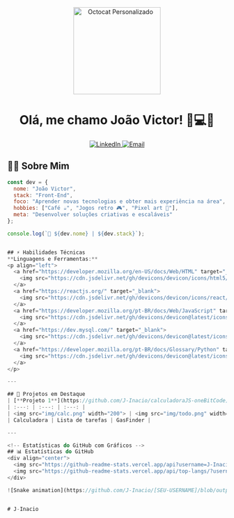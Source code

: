 <div align="center">
  <img src="https://myoctocat.com/assets/images/base-octocat.svg" alt="Octocat Personalizado" width="200"/>
  <h1>Olá, me chamo João Victor! 👨💻🚀</h1>
  <p>
    <a href="www.linkedin.com/in/joaovictorinacio">
      <img src="https://img.shields.io/badge/LinkedIn-0077B5?style=for-the-badge&logo=linkedin&logoColor=white" alt="LinkedIn"/>
    </a>
    <a href="mailto:j.inacio.s@hotmail.com">
      <img src="https://img.shields.io/badge/Gmail-D14836?style=for-the-badge&logo=gmail&logoColor=white" alt="Email"/>
    </a>
  </p>
</div>

## 🧑🚀 Sobre Mim
```javascript
const dev = {
  nome: "João Victor",
  stack: "Front-End",
  foco: "Aprender novas tecnologias e obter mais experiência na área",
  hobbies: ["Café ☕", "Jogos retro 🎮", "Pixel art 👾"],
  meta: "Desenvolver soluções criativas e escaláveis"
};

console.log(`👋 ${dev.nome} | ${dev.stack}`);


## ⚡ Habilidades Técnicas
**Linguagens e Ferramentas:**  
<p align="left">
  <a href="https://developer.mozilla.org/en-US/docs/Web/HTML" target="_blank">
    <img src="https://cdn.jsdelivr.net/gh/devicons/devicon/icons/html5/html5-original.svg" width="50" height="50"/>
  </a>
  <a href="https://reactjs.org/" target="_blank">
    <img src="https://cdn.jsdelivr.net/gh/devicons/devicon/icons/react/react-original.svg" width="50" height="50"/>
  </a>
  <a href="https://developer.mozilla.org/pt-BR/docs/Web/JavaScript" target="_blank"> 
    <img src="https://cdn.jsdelivr.net/gh/devicons/devicon@latest/icons/javascript/javascript-original.svg" />  
  </a>
  <a href="https://dev.mysql.com/" target="_blank"> 
    <img src="https://cdn.jsdelivr.net/gh/devicons/devicon@latest/icons/python/python-original.svg" />
  </a>
  <a href="https://developer.mozilla.org/pt-BR/docs/Glossary/Python" target="_blank"> 
    <img src="https://cdn.jsdelivr.net/gh/devicons/devicon@latest/icons/mysql/mysql-original.svg" />      
  </a>
</p>

---

## 🚀 Projetos em Destaque
| [**Projeto 1**](https://github.com/J-Inacio/calculadoraJS-oneBitCode) | [**Projeto 2**](https://github.com/J-Inacio/to-do-list) | [**Projeto 3**](https://github.com/GasFinder1/GasFinder) |
| :---: | :---: | :---: |
| <img src="img/calc.png" width="200"> | <img src="img/todo.png" width="200"> | <img src="img/dev.gif" width="200"> |
| Calculadora | Lista de tarefas | GasFinder |

---

<!-- Estatísticas do GitHub com Gráficos -->
## 📊 Estatísticas do GitHub
<div align="center">
  <img src="https://github-readme-stats.vercel.app/api?username=J-Inacio&show_icons=true&theme=radical" alt="Estatísticas" height="160"/>
  <img src="https://github-readme-stats.vercel.app/api/top-langs/?username=J-Inacio&layout=compact&theme=radical" alt="Linguagens" height="160"/>
</div>

![Snake animation](https://github.com/J-Inacio/[SEU-USERNAME]/blob/output/github-contribution-grid-snake.svg)


#   J - I n a c i o  
 